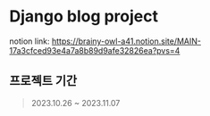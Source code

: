 # Django blog project

notion link: <https://brainy-owl-a41.notion.site/MAIN-17a3cfced93e4a7a8b89d9afe32826ea?pvs=4>

## 프로젝트 기간
> 2023.10.26 ~ 2023.11.07